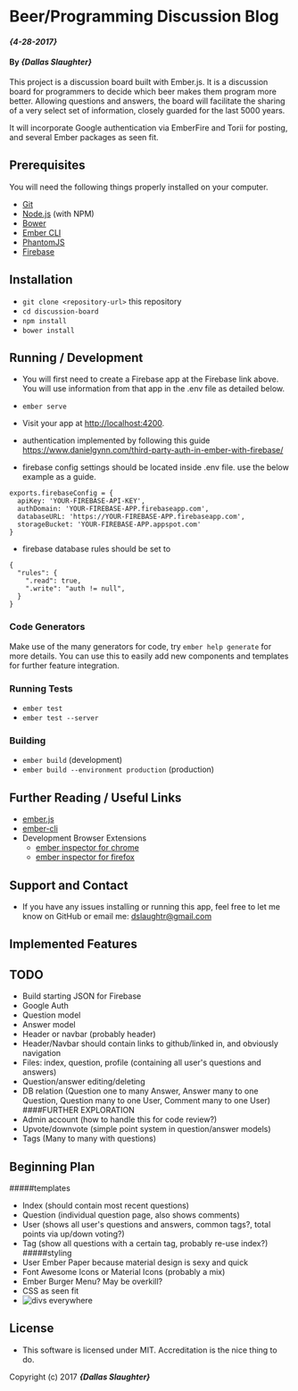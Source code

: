 # Beer/Programming Discussion Blog

#### _{4-28-2017}_

#### By _**{Dallas Slaughter}**_


This project is a discussion board built with Ember.js. It is a discussion board for programmers to decide which beer makes them program more better. Allowing questions and answers, the board will facilitate the sharing of a very select set of information, closely guarded for the last 5000 years.

It will incorporate Google authentication via EmberFire and Torii for posting, and several Ember packages as seen fit.


## Prerequisites

You will need the following things properly installed on your computer.

* [Git](https://git-scm.com/)
* [Node.js](https://nodejs.org/) (with NPM)
* [Bower](https://bower.io/)
* [Ember CLI](https://ember-cli.com/)
* [PhantomJS](http://phantomjs.org/)
* [Firebase](https://firebase.google.com)


## Installation

* `git clone <repository-url>` this repository
* `cd discussion-board`
* `npm install`
* `bower install`


## Running / Development

* You will first need to create a Firebase app at the Firebase link above. You will use information from that app in the .env file as detailed below.
* `ember serve`
* Visit your app at [http://localhost:4200](http://localhost:4200).

* authentication implemented by following this guide https://www.danielgynn.com/third-party-auth-in-ember-with-firebase/

* firebase config settings should be located inside .env file. use the below example as a guide.
```
exports.firebaseConfig = {
  apiKey: 'YOUR-FIREBASE-API-KEY',
  authDomain: 'YOUR-FIREBASE-APP.firebaseapp.com',
  databaseURL: 'https://YOUR-FIREBASE-APP.firebaseapp.com',
  storageBucket: 'YOUR-FIREBASE-APP.appspot.com'
}
```

* firebase database rules should be set to
```
{
  "rules": {
    ".read": true,
    ".write": "auth != null",
  }
}
```


### Code Generators

Make use of the many generators for code, try `ember help generate` for more details. You can use this to easily add new components and templates for further feature integration.


### Running Tests

* `ember test`
* `ember test --server`


### Building

* `ember build` (development)
* `ember build --environment production` (production)


## Further Reading / Useful Links

* [ember.js](http://emberjs.com/)
* [ember-cli](https://ember-cli.com/)
* Development Browser Extensions
  * [ember inspector for chrome](https://chrome.google.com/webstore/detail/ember-inspector/bmdblncegkenkacieihfhpjfppoconhi)
  * [ember inspector for firefox](https://addons.mozilla.org/en-US/firefox/addon/ember-inspector/)


## Support and Contact

* If you have any issues installing or running this app, feel free to let me know on GitHub or email me: dslaughtr@gmail.com


## Implemented Features



## TODO

* Build starting JSON for Firebase
* Google Auth
* Question model
* Answer model
* Header or navbar (probably header)
* Header/Navbar should contain links to github/linked in, and obviously navigation
* Files: index, question, profile (containing all user's questions and answers)
* Question/answer editing/deleting
* DB relation (Question one to many Answer, Answer many to one Question, Question many to one User, Comment many to one User)
####FURTHER EXPLORATION
* Admin account (how to handle this for code review?)
* Upvote/downvote (simple point system in question/answer models)
* Tags (Many to many with questions)


## Beginning Plan
#####templates
 * Index (should contain most recent questions)
 * Question (individual question page, also shows comments)
 * User (shows all user's questions and answers, common tags?, total points via up/down voting?)
 * Tag (show all questions with a certain tag, probably re-use index?)
#####styling
 * User Ember Paper because material design is sexy and quick
 * Font Awesome Icons or Material Icons (probably a mix)
 * Ember Burger Menu? May be overkill?
 * CSS as seen fit
 * ![divs everywhere](https://media.makeameme.org/created/divs-divs-everywhere-ntf4n9.jpg)


## License

* This software is licensed under MIT. Accreditation is the nice thing to do.


Copyright (c) 2017 **_{Dallas Slaughter}_**
